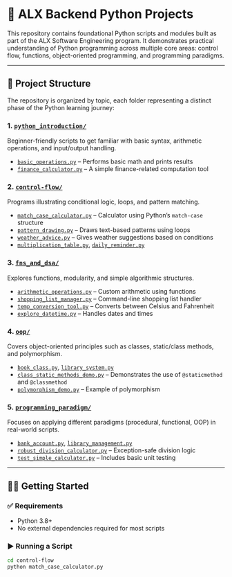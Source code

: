 # 🐍 ALX Backend Python Projects

This repository contains foundational Python scripts and modules built as part of the ALX Software Engineering program. It demonstrates practical understanding of Python programming across multiple core areas: control flow, functions, object-oriented programming, and programming paradigms.

---

## 📁 Project Structure

The repository is organized by topic, each folder representing a distinct phase of the Python learning journey:

### 1. [`python_introduction/`](./python_introduction/)
Beginner-friendly scripts to get familiar with basic syntax, arithmetic operations, and input/output handling.

- [`basic_operations.py`](./python_introduction/basic_operations.py) – Performs basic math and prints results  
- [`finance_calculator.py`](./python_introduction/finance_calculator.py) – A simple finance-related computation tool

### 2. [`control-flow/`](./alx_be_python-main/control-flow/)
Programs illustrating conditional logic, loops, and pattern matching.

- [`match_case_calculator.py`](./alx_be_python-main/control-flow/match_case_calculator.py) – Calculator using Python’s `match-case` structure  
- [`pattern_drawing.py`](./alx_be_python-main/control-flow/pattern_drawing.py) – Draws text-based patterns using loops  
- [`weather_advice.py`](./alx_be_python-main/control-flow/weather_advice.py) – Gives weather suggestions based on conditions  
- [`multiplication_table.py`](./alx_be_python-main/control-flow/multiplication_table.py), [`daily_reminder.py`](./alx_be_python-main/control-flow/daily_reminder.py)

### 3. [`fns_and_dsa/`](./alx_be_python-main/fns_and_dsa/)
Explores functions, modularity, and simple algorithmic structures.

- [`arithmetic_operations.py`](./alx_be_python-main/fns_and_dsa/arithmetic_operations.py) – Custom arithmetic using functions  
- [`shopping_list_manager.py`](./alx_be_python-main/fns_and_dsa/shopping_list_manager.py) – Command-line shopping list handler  
- [`temp_conversion_tool.py`](./alx_be_python-main/fns_and_dsa/temp_conversion_tool.py) – Converts between Celsius and Fahrenheit  
- [`explore_datetime.py`](./alx_be_python-main/fns_and_dsa/explore_datetime.py) – Handles dates and times

### 4. [`oop/`](./alx_be_python-main/oop/)
Covers object-oriented principles such as classes, static/class methods, and polymorphism.

- [`book_class.py`](./alx_be_python-main/oop/book_class.py), [`library_system.py`](./alx_be_python-main/oop/library_system.py)  
- [`class_static_methods_demo.py`](./alx_be_python-main/oop/class_static_methods_demo.py) – Demonstrates the use of `@staticmethod` and `@classmethod`  
- [`polymorphism_demo.py`](./alx_be_python-main/oop/polymorphism_demo.py) – Example of polymorphism

### 5. [`programming_paradigm/`](./alx_be_python-main/programming_paradigm/)
Focuses on applying different paradigms (procedural, functional, OOP) in real-world scripts.

- [`bank_account.py`](./alx_be_python-main/programming_paradigm/bank_account.py), [`library_management.py`](./alx_be_python-main/programming_paradigm/library_management.py)  
- [`robust_division_calculator.py`](./alx_be_python-main/programming_paradigm/robust_division_calculator.py) – Exception-safe division logic  
- [`test_simple_calculator.py`](./alx_be_python-main/programming_paradigm/test_simple_calculator.py) – Includes basic unit testing

---

## 🧑‍💻 Getting Started

### ✅ Requirements
- Python 3.8+
- No external dependencies required for most scripts

### ▶️ Running a Script

```bash
cd control-flow
python match_case_calculator.py
